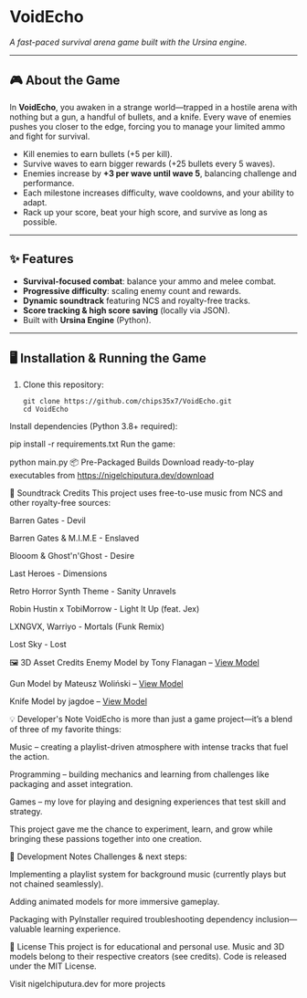 # VoidEcho  
*A fast-paced survival arena game built with the Ursina engine.*

---

## 🎮 About the Game  
In **VoidEcho**, you awaken in a strange world—trapped in a hostile arena with nothing but a gun, a handful of bullets, and a knife. Every wave of enemies pushes you closer to the edge, forcing you to manage your limited ammo and fight for survival.  

- Kill enemies to earn bullets (+5 per kill).  
- Survive waves to earn bigger rewards (+25 bullets every 5 waves).  
- Enemies increase by **+3 per wave until wave 5**, balancing challenge and performance.  
- Each milestone increases difficulty, wave cooldowns, and your ability to adapt.  
- Rack up your score, beat your high score, and survive as long as possible.  

---

## ✨ Features  
- **Survival-focused combat**: balance your ammo and melee combat.  
- **Progressive difficulty**: scaling enemy count and rewards.  
- **Dynamic soundtrack** featuring NCS and royalty-free tracks.  
- **Score tracking & high score saving** (locally via JSON).  
- Built with **Ursina Engine** (Python).  

---

## 🖥️ Installation & Running the Game  
1. Clone this repository:  
   ```
   git clone https://github.com/chips35x7/VoidEcho.git
   cd VoidEcho
Install dependencies (Python 3.8+ required):

pip install -r requirements.txt
Run the game:

python main.py
📦 Pre-Packaged Builds
Download ready-to-play executables from https://nigelchiputura.dev/download

🎵 Soundtrack Credits
This project uses free-to-use music from NCS and other royalty-free sources:

Barren Gates - Devil

Barren Gates & M.I.M.E - Enslaved

Blooom & Ghost'n'Ghost - Desire

Last Heroes - Dimensions

Retro Horror Synth Theme - Sanity Unravels

Robin Hustin x TobiMorrow - Light It Up (feat. Jex)

LXNGVX, Warriyo - Mortals (Funk Remix)

Lost Sky - Lost

🖼️ 3D Asset Credits
Enemy Model by Tony Flanagan – [View Model](https://www.fab.com/zh-cn/listings/a5710c50-a98e-4b55-98f8-c0a0f8318a84)

Gun Model by Mateusz Woliński – [View Model](https://sketchfab.com/3d-models/ak-47-c73d1429d16e4a02b48025046e20db50)

Knife Model by jagdoe – [View Model](https://free3d.com/3d-model/survival-knife-36034.html)

💡 Developer's Note
VoidEcho is more than just a game project—it’s a blend of three of my favorite things:

Music – creating a playlist-driven atmosphere with intense tracks that fuel the action.

Programming – building mechanics and learning from challenges like packaging and asset integration.

Games – my love for playing and designing experiences that test skill and strategy.

This project gave me the chance to experiment, learn, and grow while bringing these passions together into one creation.

🚧 Development Notes
Challenges & next steps:

Implementing a playlist system for background music (currently plays but not chained seamlessly).

Adding animated models for more immersive gameplay.

Packaging with PyInstaller required troubleshooting dependency inclusion—valuable learning experience.

📜 License
This project is for educational and personal use.
Music and 3D models belong to their respective creators (see credits).
Code is released under the MIT License.

Visit nigelchiputura.dev for more projects





